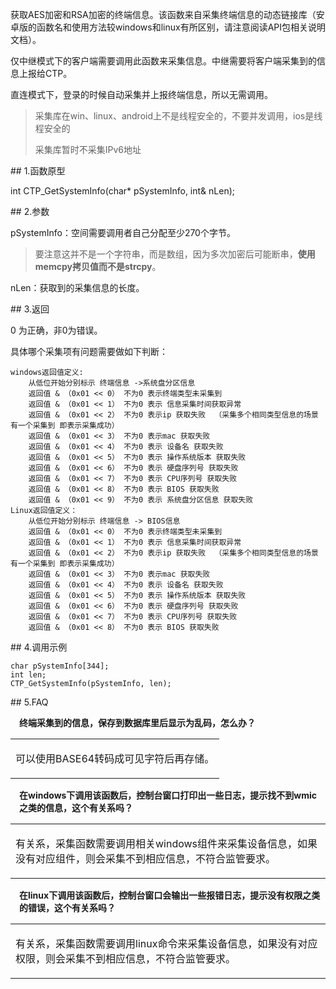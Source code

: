 <p>获取AES加密和RSA加密的终端信息。该函数来自采集终端信息的动态链接库（安卓版的函数名和使用方法较windows和linux有所区别，请注意阅读API包相关说明文档）。</p>
<p>仅中继模式下的客户端需要调用此函数来采集信息。中继需要将客户端采集到的信息上报给CTP。</p>
<p>直连模式下，登录的时候自动采集并上报终端信息，所以无需调用。</p>
<blockquote>
<p>采集库在win、linux、android上不是线程安全的，不要并发调用，ios是线程安全的</p>
<p>采集库暂时不采集IPv6地址</p>
</blockquote>
<span class="anchor" id="be9e4b0b-b0e7-4d5d-88f7-d78ea3fdab10"></span>
## 1.函数原型
<p>int CTP_GetSystemInfo(char* pSystemInfo, int&amp; nLen);</p>
<span class="anchor" id="243b5642-8d2b-4762-8d41-6d52e8a9ac9c"></span>
## 2.参数
<p>pSystemInfo：空间需要调用者自己分配至少270个字节。</p>
<blockquote>
<p>要注意这并不是一个字符串，而是数组，因为多次加密后可能断串，<strong>使用memcpy拷贝值而不是strcpy</strong>。</p>
</blockquote>
<p>nLen：获取到的采集信息的长度。</p>
<span class="anchor" id="3b31faaf-2ad2-4223-8d11-b75a2f8db3db"></span>
## 3.返回
<p>0 为正确，非0为错误。</p>
<p>具体哪个采集项有问题需要做如下判断：</p>
<pre><code>windows返回值定义:
    从低位开始分别标示 终端信息 -&gt;系统盘分区信息
    返回值 &amp; （0x01 &lt;&lt; 0） 不为0 表示终端类型未采集到
    返回值 &amp; （0x01 &lt;&lt; 1） 不为0 表示 信息采集时间获取异常
    返回值 &amp; （0x01 &lt;&lt; 2） 不为0 表示ip 获取失败  （采集多个相同类型信息的场景有一个采集到 即表示采集成功）
    返回值 &amp; （0x01 &lt;&lt; 3） 不为0 表示mac 获取失败
    返回值 &amp; （0x01 &lt;&lt; 4） 不为0 表示 设备名 获取失败
    返回值 &amp; （0x01 &lt;&lt; 5） 不为0 表示 操作系统版本 获取失败
    返回值 &amp; （0x01 &lt;&lt; 6） 不为0 表示 硬盘序列号 获取失败
    返回值 &amp; （0x01 &lt;&lt; 7） 不为0 表示 CPU序列号 获取失败
    返回值 &amp; （0x01 &lt;&lt; 8） 不为0 表示 BIOS 获取失败
    返回值 &amp; （0x01 &lt;&lt; 9） 不为0 表示 系统盘分区信息 获取失败
Linux返回值定义：
    从低位开始分别标示 终端信息 -&gt; BIOS信息
    返回值 &amp; （0x01 &lt;&lt; 0） 不为0 表示终端类型未采集到
    返回值 &amp; （0x01 &lt;&lt; 1） 不为0 表示 信息采集时间获取异常
    返回值 &amp; （0x01 &lt;&lt; 2） 不为0 表示ip 获取失败  （采集多个相同类型信息的场景有一个采集到 即表示采集成功）
    返回值 &amp; （0x01 &lt;&lt; 3） 不为0 表示mac 获取失败
    返回值 &amp; （0x01 &lt;&lt; 4） 不为0 表示 设备名 获取失败
    返回值 &amp; （0x01 &lt;&lt; 5） 不为0 表示 操作系统版本 获取失败
    返回值 &amp; （0x01 &lt;&lt; 6） 不为0 表示 硬盘序列号 获取失败
    返回值 &amp; （0x01 &lt;&lt; 7） 不为0 表示 CPU序列号 获取失败
    返回值 &amp; （0x01 &lt;&lt; 8） 不为0 表示 BIOS 获取失败
</code></pre>
<span class="anchor" id="282db23b-a443-4f41-a3d6-a592e755371b"></span>
## 4.调用示例
<pre><code>char pSystemInfo[344];
int len;
CTP_GetSystemInfo(pSystemInfo, len);
</code></pre>
<span class="anchor" id="a168faa0-43e3-445c-9032-783f87997ae7"></span>
## 5.FAQ
<p><div class="region_i"><p class="region_header" id="region_header_1" style="padding-left: 1em;font-weight : bold;text-indent: 0px;text-align: left;">终端采集到的信息，保存到数据库里后显示为乱码，怎么办？</p><div class="region_panel" id="region_panel_1" style="display:block;"><table><tr><td>
<p>可以使用BASE64转码成可见字符后再存储。</p>
</td></tr></table>
</div><p class="region_tail" id="region_tail_1" style="border-top-color:transparent;border-bottom-width:0;"></p></div></p>
<p><div class="region_i"><p class="region_header" id="region_header_2" style="padding-left: 1em;font-weight : bold;text-indent: 0px;text-align: left;">在windows下调用该函数后，控制台窗口打印出一些日志，提示找不到wmic之类的信息，这个有关系吗？</p><div class="region_panel" id="region_panel_2" style="display:block;"><table><tr><td>
<p>有关系，采集函数需要调用相关windows组件来采集设备信息，如果没有对应组件，则会采集不到相应信息，不符合监管要求。</p>
</td></tr></table>
</div><p class="region_tail" id="region_tail_2" style="border-top-color:transparent;border-bottom-width:0;"></p></div></p>
<p><div class="region_i"><p class="region_header" id="region_header_3" style="padding-left: 1em;font-weight : bold;text-indent: 0px;text-align: left;">在linux下调用该函数后，控制台窗口会输出一些报错日志，提示没有权限之类的错误，这个有关系吗？</p><div class="region_panel" id="region_panel_3" style="display:block;"><table><tr><td>
<p>有关系，采集函数需要调用linux命令来采集设备信息，如果没有对应权限，则会采集不到相应信息，不符合监管要求。</p>
</td></tr></table>
</div><p class="region_tail" id="region_tail_3" style="border-top-color:transparent;border-bottom-width:0;"></p></div></p>
